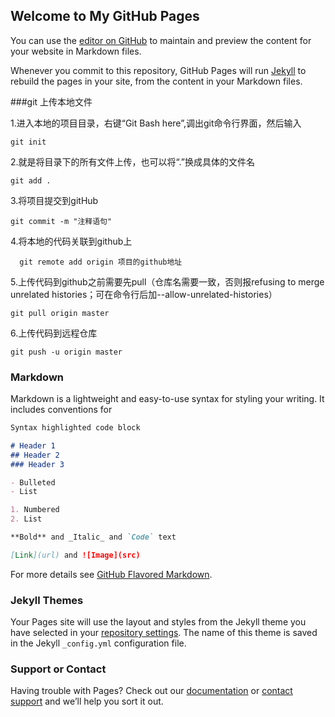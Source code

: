 ## Welcome to My GitHub Pages

You can use the [editor on GitHub](https://github.com/Seaphce/Seaphce.github.io/edit/master/index.md) to maintain and preview the content for your website in Markdown files.

Whenever you commit to this repository, GitHub Pages will run [Jekyll](https://jekyllrb.com/) to rebuild the pages in your site, from the content in your Markdown files.

###git 上传本地文件

1.进入本地的项目目录，右键“Git Bash here”,调出git命令行界面，然后输入
  
	git init 

2.就是将目录下的所有文件上传，也可以将“.”换成具体的文件名
  
	git add . 

3.将项目提交到gitHub
  
	git commit -m "注释语句"  

4.将本地的代码关联到github上

	  git remote add origin 项目的github地址

5.上传代码到github之前需要先pull（仓库名需要一致，否则报refusing to merge unrelated histories；可在命令行后加--allow-unrelated-histories）
  
	git pull origin master  

6.上传代码到远程仓库
  
	git push -u origin master
### Markdown

Markdown is a lightweight and easy-to-use syntax for styling your writing. It includes conventions for

```markdown
Syntax highlighted code block

# Header 1
## Header 2
### Header 3

- Bulleted
- List

1. Numbered
2. List

**Bold** and _Italic_ and `Code` text

[Link](url) and ![Image](src)
```

For more details see [GitHub Flavored Markdown](https://guides.github.com/features/mastering-markdown/).

### Jekyll Themes

Your Pages site will use the layout and styles from the Jekyll theme you have selected in your [repository settings](https://github.com/Seaphce/Seaphce.github.io/settings). The name of this theme is saved in the Jekyll `_config.yml` configuration file.

### Support or Contact

Having trouble with Pages? Check out our [documentation](https://help.github.com/categories/github-pages-basics/) or [contact support](https://github.com/contact) and we’ll help you sort it out.
